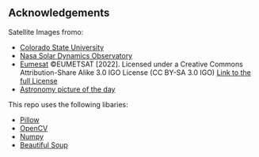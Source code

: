 Acknowledgements
----------------
Satellite Images fromo:
* [Colorado State University](https://www.colostate.edu/)
* [Nasa Solar Dynamics Observatory](https://sdo.gsfc.nasa.gov/)
* [Eumesat](https://view.eumetsat.int/productviewer?v=default) ©EUMETSAT [2022]. Licensed under a Creative Commons Attribution-Share Alike 3.0 IGO License (CC BY-SA 3.0 IGO) [Link to the full License](https://creativecommons.org/licenses/by-sa/3.0/igo/legalcode)
* [Astronomy picture of the day](https://apod.nasa.gov/apod/astropix.html)

This repo uses the following libaries:
* [Pillow](https://github.com/python-pillow)
* [OpenCV](https://github.com/opencv)
* [Numpy](https://github.com/numpy)
* [Beautiful Soup](https://pypi.org/project/beautifulsoup4/)

